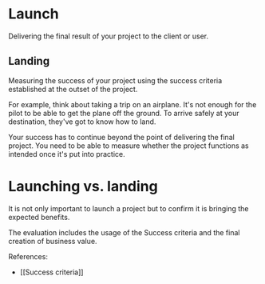 

# Launch
Delivering the final result of your project to the client or user. 

## Landing
Measuring the success of your project using the success criteria established at the outset of the project.

For example, think about taking a trip on an airplane. It's not enough for the pilot to be able to get the plane off the ground. To arrive safely at your destination, they've got to know how to land.

Your success has to continue beyond the point of delivering the final project. You need to be able to measure whether the project functions as intended once it's put into practice.

# Launching vs. landing

It is not only important to launch a project but to confirm it is bringing the expected benefits. 

The evaluation includes the usage of the Success criteria and the final creation of business value. 

References:
- [[Success criteria]]